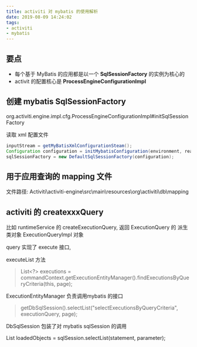```yaml
---
title: activiti 对 mybatis 的使用解析
date: 2019-08-09 14:24:02
tags:
- activiti 
- mybatis 
---
```


## 要点

* 每个基于 MyBatis 的应用都是以一个 **SqlSessionFactory** 的实例为核心的
* activit 的配置核心是 **ProcessEngineConfigurationImpl**


## 创建 mybatis SqlSessionFactory

org.activiti.engine.impl.cfg.ProcessEngineConfigurationImpl#initSqlSessionFactory

读取 xml 配置文件

```java 
inputStream = getMyBatisXmlConfigurationSteam();
Configuration configuration = initMybatisConfiguration(environment, reader, properties);
sqlSessionFactory = new DefaultSqlSessionFactory(configuration);
```





## 用于应用查询的 mapping 文件

文件路径: Activiti\activiti-engine\src\main\resources\org\activiti\db\mapping



## activiti 的 createxxxQuery

比如  runtimeService 的 createExecutionQuery,
返回 ExecutionQuery 的 派生类对象 ExecutionQueryImpl 对象

query 实现了 execute 接口,

executeList 方法

> List<?> executions = commandContext.getExecutionEntityManager().findExecutionsByQueryCriteria(this, page);


ExecutionEntityManager 负责调用mybatis 的接口

> getDbSqlSession().selectList("selectExecutionsByQueryCriteria", executionQuery, page);


DbSqlSession 包装了对 mybatis sqlSession 的调用

List loadedObjects = sqlSession.selectList(statement, parameter);





